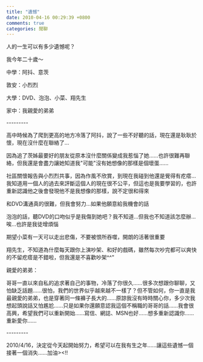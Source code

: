 ```yaml
---
title: "遺憾"
date: 2010-04-16 00:29:39 +0800
comments: true
categories: 閒聊
---
```

<p>人的一生可以有多少遺憾呢？</p><p>我今年二十歲～</p><p>中學：阿抖、意茨</p><p>敦安：小烈烈</p><p>大學：DVD、泡泡、小菜、翔先生</p><p>家中：我親愛的弟弟</p><p>---------</p><p>高中時候為了爬到更高的地方冷落了阿抖，說了一些不好聽的話，現在還是耿耿於懷，現在沒什麼在聯絡了&hellip;</p><p>因為追了茨姊最要好的朋友從原本沒什麼關係變成我惹惱了她&hellip;&hellip;也許很難再聯絡，但我還是會盡力讓她知道我"可能"沒有她想像的那樣是個壞蛋&hellip;&hellip;</p><p>社區關懷報告與小烈烈共事，因為作風不欣賞，到現在我碰到他還是覺得有疙瘩&hellip;我知道用一個人的過去來評斷這個人的現在很不公平，但這也是我要學習的，也許重新認識他之後會發現他不是我想像的那樣，說不定很和得來</p><p>和DVD溝通真的很難，但我會努力&hellip;如果他願意給我機會的話</p><p>泡泡的話，聽DVD的口吻似乎是我傷到她吧？我不知道&hellip;但我也不知道該怎麼辦&hellip;唉&hellip;也許是我徒增煩惱</p><p>期望小菜有一天可以走出悲傷，不要被恨所吞噬，開朗的活著很重要</p><p>翔先生，不知道為什麼每天跟你上演吵架、和好的戲碼，雖然每次吵完都可以爽快的不留疙瘩是不錯啦，但我還是不喜歡吵架^^"</p><p>親愛的弟弟：</p><p>哥哥一直以來自私的追求著自己的事物，冷落了你很久&hellip;&hellip;很多次想跟你聊聊，又怕缺乏話題&hellip;&hellip;很怕，我們的世界似乎越來越不一樣了？但不管如何，你一直是我最親愛的弟弟，也是穿著同一條褲子長大的&hellip;&hellip;原諒我沒有時時關心你，多少次我想起頭說話又怕尷尬&hellip;&hellip;只是如果你還願意認我這個不稱職的哥哥的話&hellip;&hellip;我會很高興，希望我們可以重新開始&hellip;&hellip;寫信、網誌、MSN也好&hellip;&hellip;想多重新認識你&hellip;&hellip;重新愛你&hellip;&hellip;</p><p>---------</p><p>2010/4/16，決定從今天起開始努力，希望可以在我有生之年&hellip;&hellip;讓這些遺憾一個接著一個消失&hellip;&hellip;加油&gt;&lt;!!</p>
